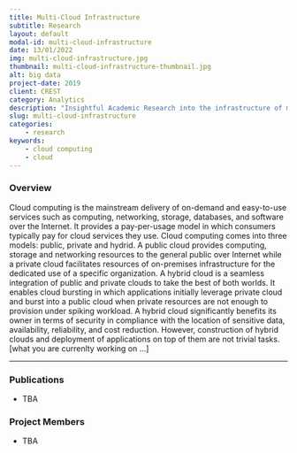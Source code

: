 ```yaml
---
title: Multi-Cloud Infrastructure
subtitle: Research
layout: default
modal-id: multi-cloud-infrastructure
date: 13/01/2022
img: multi-cloud-infrastructure.jpg
thumbnail: multi-cloud-infrastructure-thumbnail.jpg
alt: big data
project-date: 2019
client: CREST
category: Analytics
description: "Insightful Academic Research into the infrastructure of multi-cloud environments"
slug: multi-cloud-infrastructure
categories:
    - research
keywords:
    - cloud computing
    - cloud
---
```


### Overview

Cloud computing is the mainstream delivery of on-demand and easy-to-use services such as computing, networking, storage, databases, and software over the Internet. It provides a pay-per-usage model in which consumers typically pay for cloud services they use. Cloud computing comes into three models: public, private and hydrid. A public cloud provides computing, storage and networking resources to the general public over Internet while a private cloud facilitates resources of on-premises infrastructure for the dedicated use of a specific organization. A hybrid cloud is a seamless integration of public and private clouds to take the best of both worlds. It enables cloud bursting in which applications initially leverage private cloud and burst into a public cloud when private resources are not enough to provision under spiking workload. A hybrid cloud significantly benefits its owner in terms of security in compliance with the location of sensitive data, availability, reliability, and cost reduction. However, construction of hybrid clouds and deployment of applications on top of them are not trivial tasks. [what you are currenlty working on …]

---
### Publications
- TBA


### Project Members
- TBA
